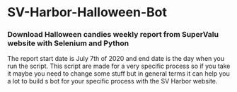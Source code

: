 # SV-Harbor-Halloween-Bot
### Download Halloween candies weekly report from SuperValu website with Selenium and Python

The report start date is July 7th of 2020 and end date is the day when you run the script. 
This script are made for a very specific process so if you take it maybe you need to change some stuff but in general terms it can help you a lot to build s bot for your specific process with the SV Harbor website. 
